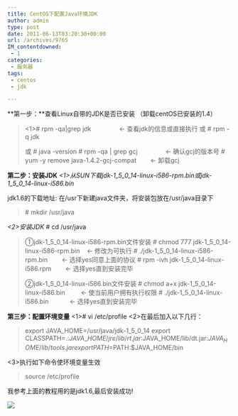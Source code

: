 ```yaml
---
title: CentOS下配置Java环境JDK
author: admin
type: post
date: 2011-06-13T03:20:30+00:00
url: /archives/9765
IM_contentdowned:
 - 1
categories:
 - 服务器
tags:
 - centos
 - jdk

---
```

**第一步：**查看Linux自带的JDK是否已安装 （卸载centOS已安装的1.4）

> <1># rpm -qa|grep jdk                ← 查看jdk的信息或直接执行
> 或
> \# rpm -q jdk
>
> 或
> \# java -version
> \# rpm -qa | grep gcj                ← 确认gcj的版本号
> \# yum -y remove java-1.4.2-gcj-compat        ← 卸载gcj

**第二步：安装JDK**
_<1>从SUN下载jdk-1_5_0_14-linux-i586-rpm.bin或jdk-1_5_0_14-linux-i586.bin_

jdk1.6的下载地址:
在/usr下新建java文件夹，将安装包放在/usr/java目录下

> \# mkdir /usr/java

_<2>安装JDK_
\# cd /usr/java

> ①jdk-1\_5\_0_14-linux-i586-rpm.bin文件安装
> \# chmod 777 jdk-1\_5\_0_14-linux-i586-rpm.bin    ← 修改为可执行
> \# ./jdk-1\_5\_0_14-linux-i586-rpm.bin        ← 选择yes同意上面的协议
> \# rpm -ivh jdk-1\_5\_0_14-linux-i586.rpm        ← 选择yes直到安装完毕
>
> ②jdk-1\_5\_0_14-linux-i586.bin文件安装
> \# chmod a+x jdk-1\_5\_0_14-linux-i586.bin         ← 使当前用户拥有执行权限
> \# ./jdk-1\_5\_0_14-linux-i586.bin            ← 选择yes直到安装完毕

**第三步：配置环境变量**
<1># vi /etc/profile
<2>在最后加入以下几行：

> export JAVA\_HOME=/usr/java/jdk-1\_5\_0\_14
> export CLASSPATH=.:$JAVA\_HOME/jre/lib/rt.jar:$JAVA\_HOME/lib/dt.jar:$JAVA_HOME/lib/tools.jar
> export PATH=$PATH:$JAVA_HOME/bin

<3>执行如下命令使环境变量生效

> source /etc/profile

我参考上面的教程用的是jdk1.6,最后安装成功!

[![](http://blog.haohtml.com/wp-content/uploads/2011/06/centos-jdk1.6.png)][1]

 [1]: http://blog.haohtml.com/wp-content/uploads/2011/06/centos-jdk1.6.png